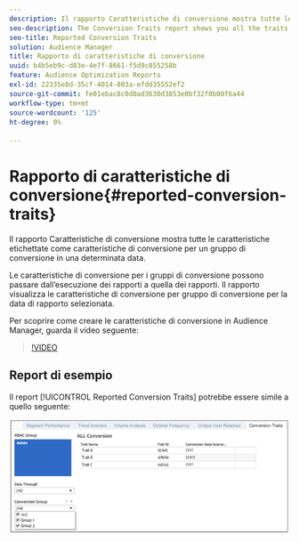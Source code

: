 ```yaml
---
description: Il rapporto Caratteristiche di conversione mostra tutte le caratteristiche etichettate come caratteristiche di conversione per un gruppo di conversione in una determinata data. Le caratteristiche di conversione per i gruppi di conversione possono passare dall’esecuzione dei rapporti a quella dei rapporti. Il rapporto visualizza le caratteristiche di conversione per gruppo di conversione per la data di rapporto selezionata.
seo-description: The Conversion Traits report shows you all the traits labeled as conversion traits for a conversion group at a certain date. Conversion traits for conversion groups can change from reporting run to reporting run. The report displays conversion traits by conversion group for the selected reporting date.
seo-title: Reported Conversion Traits
solution: Audience Manager
title: Rapporto di caratteristiche di conversione
uuid: b4b5eb9c-d83e-4e7f-8661-f5d9c855258b
feature: Audience Optimization Reports
exl-id: 22335e8d-35cf-4014-803a-efdd35552ef2
source-git-commit: fe01ebac8c0d0ad3630d3853e0bf32f0b00f6a44
workflow-type: tm+mt
source-wordcount: '125'
ht-degree: 0%

---
```


# Rapporto di caratteristiche di conversione{#reported-conversion-traits}

Il rapporto Caratteristiche di conversione mostra tutte le caratteristiche etichettate come caratteristiche di conversione per un gruppo di conversione in una determinata data.

Le caratteristiche di conversione per i gruppi di conversione possono passare dall’esecuzione dei rapporti a quella dei rapporti. Il rapporto visualizza le caratteristiche di conversione per gruppo di conversione per la data di rapporto selezionata.

Per scoprire come creare le caratteristiche di conversione in Audience Manager, guarda il video seguente:

>[!VIDEO](https://video.tv.adobe.com/v/23431/)

## Report di esempio

Il report [!UICONTROL Reported Conversion Traits] potrebbe essere simile a quello seguente:

![](assets/reported-conversion-traits.png)
